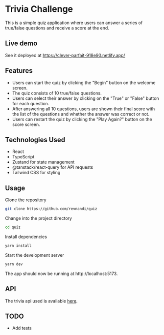 # Trivia Challenge

This is a simple quiz application where users can answer a series of true/false questions and receive a score at the end.

## Live demo

See it deployed at https://clever-parfait-918e90.netlify.app/

## Features

* Users can start the quiz by clicking the "Begin" button on the welcome screen.
* The quiz consists of 10 true/false questions.
* Users can select their answer by clicking on the "True" or "False" button for each question.
* After answering all 10 questions, users are shown their final score with the list of the questions and whether the answer was correct or not.
* Users can restart the quiz by clicking the "Play Again?" button on the score screen.

## Technologies Used

* React
* TypeScript
* Zustand for state management
* @tanstack/react-query for API requests
* Tailwind CSS for styling

## Usage

Clone the repository

```bash
git clone https://github.com/revnandi/quiz
```

Change into the project directory

```bash
cd quiz
```

Install dependencies

```bash
yarn install
```

Start the development server

```bash
yarn dev
```

The app should now be running at http://localhost:5173.

## API
The trivia api used is available [here](https://opentdb.com/api.php?amount=10&difficulty=hard&type=boolean).


  
## TODO
* Add tests